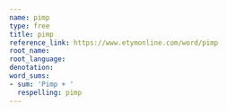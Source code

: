 ```yaml
---
name: pimp
type: free
title: pimp
reference_link: https://www.etymonline.com/word/pimp
root_name: 
root_language: 
denotation: 
word_sums:
- sum: 'Pimp + '
  respelling: pimp
---
```

